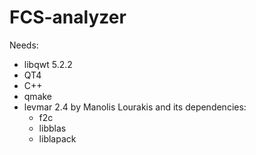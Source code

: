 FCS-analyzer
============

Needs:

- libqwt 5.2.2
- QT4
- C++
- qmake
- levmar 2.4 by Manolis Lourakis and its dependencies:
	- f2c
	- libblas
	- liblapack


